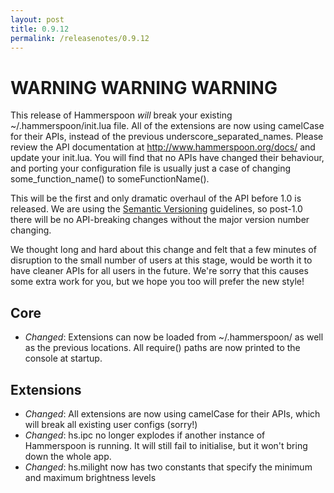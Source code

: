```yaml
---
layout: post
title: 0.9.12
permalink: /releasenotes/0.9.12
---
```


# WARNING WARNING WARNING
This release of Hammerspoon *will* break your existing ~/.hammerspoon/init.lua file. All of the extensions are now using camelCase for their APIs, instead of the previous underscore_separated_names.
Please review the API documentation at http://www.hammerspoon.org/docs/ and update your init.lua. You will find that no APIs have changed their behaviour, and porting your configuration file is usually just a case of changing some_function_name() to someFunctionName().

This will be the first and only dramatic overhaul of the API before 1.0 is released. We are using the [Semantic Versioning](http://www.semver.org) guidelines, so post-1.0 there will be no API-breaking changes without the major version number changing.

We thought long and hard about this change and felt that a few minutes of disruption to the small number of users at this stage, would be worth it to have cleaner APIs for all users in the future. We're sorry that this causes some extra work for you, but we hope you too will prefer the new style!

## Core
 * *Changed*: Extensions can now be loaded from ~/.hammerspoon/ as well as the previous locations. All require() paths are now printed to the console at startup.

## Extensions
 * *Changed*: All extensions are now using camelCase for their APIs, which will break all existing user configs (sorry!)
 * *Changed*: hs.ipc no longer explodes if another instance of Hammerspoon is running. It will still fail to initialise, but it won't bring down the whole app.
 * *Changed*: hs.milight now has two constants that specify the minimum and maximum brightness levels
